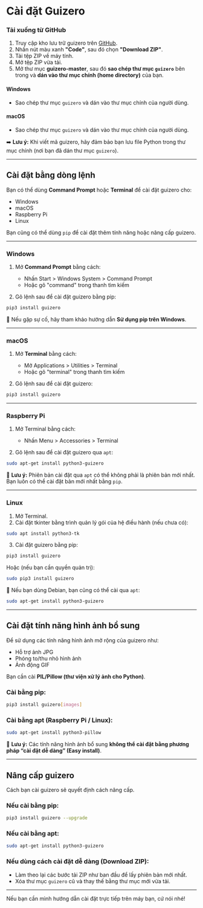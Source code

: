 ﻿# Cài đặt Guizero


### **Tải xuống từ GitHub**

1. Truy cập kho lưu trữ guizero trên [GitHub](https://github.com/lawsie/guizero).
2. Nhấn nút màu xanh **"Code"**, sau đó chọn **"Download ZIP"**.
3. Tải tệp ZIP về máy tính.
4. Mở tệp ZIP vừa tải.
5. Mở thư mục **guizero-master**, sau đó **sao chép thư mục `guizero`** bên trong và **dán vào thư mục chính (home directory)** của bạn.

#### **Windows**

* Sao chép thư mục `guizero` và dán vào thư mục chính của người dùng.

#### **macOS**

* Sao chép thư mục `guizero` và dán vào thư mục chính của người dùng.

➡️ **Lưu ý:** Khi viết mã guizero, hãy đảm bảo bạn lưu file Python trong thư mục chính (nơi bạn đã dán thư mục `guizero`).

---

## **Cài đặt bằng dòng lệnh**

Bạn có thể dùng **Command Prompt** hoặc **Terminal** để cài đặt guizero cho:

* Windows
* macOS
* Raspberry Pi
* Linux

Bạn cũng có thể dùng `pip` để cài đặt thêm tính năng hoặc nâng cấp guizero.

---

### **Windows**

1. Mở **Command Prompt** bằng cách:

   * Nhấn Start > Windows System > Command Prompt
   * Hoặc gõ "command" trong thanh tìm kiếm

2. Gõ lệnh sau để cài đặt guizero bằng pip:

```bash
pip3 install guizero
```

📌 Nếu gặp sự cố, hãy tham khảo hướng dẫn **Sử dụng pip trên Windows**.

---

### **macOS**

1. Mở **Terminal** bằng cách:

   * Mở Applications > Utilities > Terminal
   * Hoặc gõ "terminal" trong thanh tìm kiếm

2. Gõ lệnh sau để cài đặt guizero:

```bash
pip3 install guizero
```

---

### **Raspberry Pi**

1. Mở Terminal bằng cách:

   * Nhấn Menu > Accessories > Terminal

2. Gõ lệnh sau để cài đặt guizero qua `apt`:

```bash
sudo apt-get install python3-guizero
```

📝 **Lưu ý:** Phiên bản cài đặt qua `apt` có thể không phải là phiên bản mới nhất. Bạn luôn có thể cài đặt bản mới nhất bằng `pip`.

---

### **Linux**

1. Mở Terminal.
2. Cài đặt tkinter bằng trình quản lý gói của hệ điều hành (nếu chưa có):

```bash
sudo apt install python3-tk
```

3. Cài đặt guizero bằng pip:

```bash
pip3 install guizero
```

Hoặc (nếu bạn cần quyền quản trị):

```bash
sudo pip3 install guizero
```

📝 Nếu bạn dùng Debian, bạn cũng có thể cài qua `apt`:

```bash
sudo apt-get install python3-guizero
```

---

## **Cài đặt tính năng hình ảnh bổ sung**

Để sử dụng các tính năng hình ảnh mở rộng của guizero như:

* Hỗ trợ ảnh JPG
* Phóng to/thu nhỏ hình ảnh
* Ảnh động GIF

Bạn cần cài **PIL/Pillow (thư viện xử lý ảnh cho Python)**.

### **Cài bằng pip:**

```bash
pip3 install guizero[images]
```

### **Cài bằng apt (Raspberry Pi / Linux):**

```bash
sudo apt-get install python3-pillow
```

📌 **Lưu ý:** Các tính năng hình ảnh bổ sung **không thể cài đặt bằng phương pháp “cài đặt dễ dàng” (Easy install)**.

---

## **Nâng cấp guizero**

Cách bạn cài guizero sẽ quyết định cách nâng cấp.

### **Nếu cài bằng pip:**

```bash
pip3 install guizero --upgrade
```

### **Nếu cài bằng apt:**

```bash
sudo apt-get install python3-guizero
```

### **Nếu dùng cách cài đặt dễ dàng (Download ZIP):**

* Làm theo lại các bước tải ZIP như ban đầu để lấy phiên bản mới nhất.
* Xóa thư mục `guizero` cũ và thay thế bằng thư mục mới vừa tải.

---

Nếu bạn cần mình hướng dẫn cài đặt trực tiếp trên máy bạn, cứ nói nhé!
